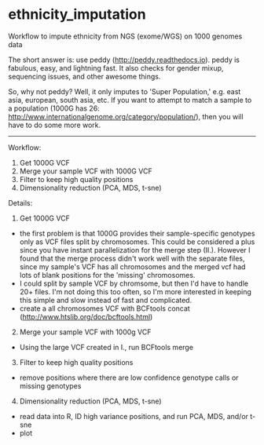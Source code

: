 # ethnicity_imputation
Workflow to impute ethnicity from NGS (exome/WGS) on 1000 genomes data

The short answer is: use peddy (http://peddy.readthedocs.io). peddy is fabulous, easy, and lightning fast. It also checks for gender mixup, sequencing issues, and other awesome things. 

So, why not peddy? Well, it only imputes to 'Super Population,' e.g. east asia, european, south asia, etc. If you want to attempt to match a sample to a population (1000G has 26: http://www.internationalgenome.org/category/population/), then you will have to do some more work. 

---------------------------
Workflow:

1. Get 1000G VCF
2. Merge your sample VCF with 1000G VCF
3. Filter to keep high quality positions
4. Dimensionality reduction (PCA, MDS, t-sne)

Details:

1. Get 1000G VCF
  * the first problem is that 1000G provides their sample-specific genotypes only as VCF files split by chromosomes. This could be considered a plus since you have instant parallelization for the merge step (II.). However I found that the merge process didn't work well with the separate files, since my sample's VCF has all chromosomes and the merged vcf had lots of blank positions for the 'missing' chromosomes.
  * I could split by sample VCF by chromsome, but then I'd have to handle 20+ files. I'm not doing this too often, so I'm more interested in keeping this simple and slow instead of fast and complicated. 
  * create a all chromosomes VCF with BCFtools concat (http://www.htslib.org/doc/bcftools.html)
2. Merge your sample VCF with 1000g VCF
  * Using the large VCF created in I., run BCFtools merge
3. Filter to keep high quality positions
  * remove positions where there are low confidence genotype calls or missing genotypes
4. Dimensionality reduction (PCA, MDS, t-sne)
  * read data into R, ID high variance positions, and run PCA, MDS, and/or t-sne
  * plot
